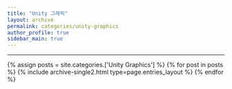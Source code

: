 ```yaml
---
title: "Unity 그래픽"
layout: archive
permalink: categories/unity-graphics
author_profile: true
sidebar_main: true
---
```


<!-- 공백이 포함되어 있는 카테고리 이름의 경우 site.categories['a b c'] 이런식으로! -->

***

{% assign posts = site.categories.['Unity Graphics'] %}
{% for post in posts %} {% include archive-single2.html type=page.entries_layout %} {% endfor %}
